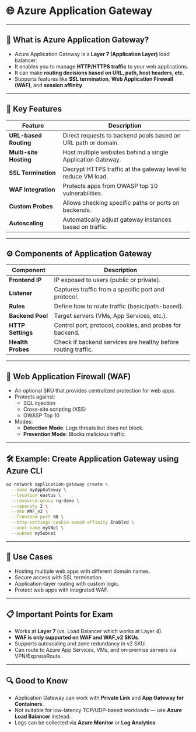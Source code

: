 # 🌐 Azure Application Gateway

---

## 📌 What is Azure Application Gateway?

- Azure Application Gateway is a **Layer 7 (Application Layer)** load balancer.
- It enables you to manage **HTTP/HTTPS traffic** to your web applications.
- It can make **routing decisions based on URL, path, host headers, etc.**
- Supports features like **SSL termination**, **Web Application Firewall (WAF)**, and **session affinity**.

---

## 🧱 Key Features

| Feature | Description |
|--------|-------------|
| **URL-based Routing** | Direct requests to backend pools based on URL path or domain. |
| **Multi-site Hosting** | Host multiple websites behind a single Application Gateway. |
| **SSL Termination** | Decrypt HTTPS traffic at the gateway level to reduce VM load. |
| **WAF Integration** | Protects apps from OWASP top 10 vulnerabilities. |
| **Custom Probes** | Allows checking specific paths or ports on backends. |
| **Autoscaling** | Automatically adjust gateway instances based on traffic. |

---

## ⚙️ Components of Application Gateway

| Component           | Description |
|---------------------|-------------|
| **Frontend IP**      | IP exposed to users (public or private). |
| **Listener**         | Captures traffic from a specific port and protocol. |
| **Rules**            | Define how to route traffic (basic/path-based). |
| **Backend Pool**     | Target servers (VMs, App Services, etc.). |
| **HTTP Settings**    | Control port, protocol, cookies, and probes for backend. |
| **Health Probes**    | Check if backend services are healthy before routing traffic. |

---

## 🔐 Web Application Firewall (WAF)

- An optional SKU that provides centralized protection for web apps.
- Protects against:
  - SQL injection
  - Cross-site scripting (XSS)
  - OWASP Top 10
- Modes:
  - **Detection Mode**: Logs threats but does not block.
  - **Prevention Mode**: Blocks malicious traffic.

---

## 🛠️ Example: Create Application Gateway using Azure CLI

````bash
az network application-gateway create \
  --name myAppGateway \
  --location eastus \
  --resource-group rg-demo \
  --capacity 2 \
  --sku WAF_v2 \
  --frontend-port 80 \
  --http-settings-cookie-based-affinity Enabled \
  --vnet-name myVNet \
  --subnet mySubnet
````

---

## 🧠 Use Cases

- Hosting multiple web apps with different domain names.
- Secure access with SSL termination.
- Application-layer routing with custom logic.
- Protect web apps with integrated WAF.

---

## 📋 Important Points for Exam

- Works at **Layer 7** (vs. Load Balancer which works at Layer 4).
- **WAF is only supported on WAF and WAF_v2 SKUs**.
- Supports autoscaling and zone redundancy in v2 SKU.
- Can route to Azure App Services, VMs, and on-premise servers via VPN/ExpressRoute.

---

## 🔍 Good to Know

- Application Gateway can work with **Private Link** and **App Gateway for Containers**.
- Not suitable for low-latency TCP/UDP-based workloads — use **Azure Load Balancer** instead.
- Logs can be collected via **Azure Monitor** or **Log Analytics**.

